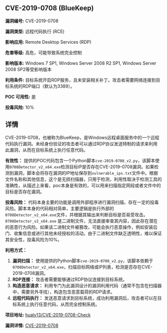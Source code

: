 ## CVE-2019-0708 (BlueKeep)

**漏洞编号:** CVE-2019-0708

**漏洞类型:** 远程代码执行 (RCE)

**影响应用:** Remote Desktop Services (RDP)

**危害等级:** 高危，可能导致系统完全控制

**影响版本:** Windows 7 SP1, Windows Server 2008 R2 SP1, Windows Server 2008 SP2等受影响版本

**利用条件:** 目标系统开启RDP服务，且未安装相关补丁。攻击者需要网络连接到目标系统的RDP端口（默认为3389）。

**POC 可用性:** 是

**投毒风险:** 10%

## 详情

CVE-2019-0708，也被称为BlueKeep，是Windows远程桌面服务中的一个远程代码执行漏洞。未经身份验证的攻击者可以通过RDP协议发送特制的请求来利用此漏洞，从而在目标系统上执行任意代码。

**有效性：**
提供的POC代码包含一个Python脚本`cve-2019-0708_v2.py`，该脚本使用`0708Detector_v2_x64.exe`检测目标IP是否存在CVE-2019-0708漏洞。如果检测到漏洞，脚本会将存在漏洞的IP地址保存到`vulnerable_ips.txt`文件中。根据文件名称和其他信息，这个是无损扫描器，只用于检测，利用性取决于检测工具的准确性，从描述上来看，poc本身是有效的，可以用来扫描指定网段或者文件中的目标是否存在漏洞。

**投毒风险：**
代码本身主要的功能是调用外部程序进行漏洞扫描，存在一定的投毒风险。脚本本身的代码相对简单，主要逻辑是执行外部的`0708Detector_v2_x64.exe`文件，并根据其输出来判断目标是否易受攻击。`0708Detector_v2_x64.exe` 是二进制文件，无法直接审查其内容，因此存在潜在的恶意行为风险。如果该二进制文件被篡改，可能会执行恶意操作，例如安装后门、收集信息或进行其他未经授权的活动。由于二进制文件缺乏透明性，难以保证其安全性，投毒风险为10%。

**利用方式：**
1.  **漏洞扫描：** 使用提供的Python脚本`cve-2019-0708_v2.py`，该脚本依赖于`0708Detector_v2_x64.exe`，扫描目标网络或IP列表，检测是否存在CVE-2019-0708漏洞。
2.  **RDP连接：** 攻击者需要能够通过RDP协议连接到目标系统。
3.  **构造恶意请求：** 利用专门为此漏洞设计的漏洞利用代码（通常不包含在扫描器中，需要另外寻找），构造包含恶意载荷的RDP请求。
4.  **远程代码执行：**  发送恶意请求到目标系统，成功利用漏洞后，攻击者可以在目标系统上执行任意代码，从而完全控制系统。

**项目地址:** [hualy13/CVE-2019-0708-Check](https://github.com/hualy13/CVE-2019-0708-Check)

**漏洞详情:** [CVE-2019-0708](https://nvd.nist.gov/vuln/detail/CVE-2019-0708)